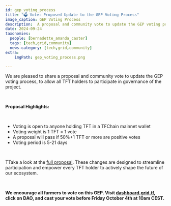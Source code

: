 ```yaml
---
id: gep_voting_process
title: "🗳 Vote: Proposed Update to the GEP Voting Process"
image_caption: GEP Voting Process
description:  A proposal and community vote to update the GEP voting process, to allow all TFT holders to participate in governance of the project
date: 2024-09-24
taxonomies:
  people: [bernadette_amanda_caster]
  tags: [tech,grid,community]
  news-category: [tech,grid,community]
extra:
    imgPath: gep_voting_process.png

---
```


We are pleased to share a proposal and community vote to update the GEP voting process, to allow all TFT holders to participate in governance of the project.

<br/>

**Proposal Highlights:**

<br/>

- Voting is open to anyone holding TFT in a TFChain mainnet wallet
- Voting weight is 1 TFT = 1 vote
- A proposal will pass if 50%+1 TFT or more are positive votes
- Voting period is 5-21 days

<br/>

TTake a look at the [full proposal](https://forum.threefold.io/t/tfchain-dao-gep-voting-process-update/4409). These changes are designed to streamline participation and empower every TFT holder to actively shape the future of our ecosystem.

<br/>

**We encourage all farmers to vote on this GEP. Visit [dashboard.grid.tf](https://dashboard.grid.tf/), click on DAO, and cast your vote before Friday October 4th at 10am CEST.**



